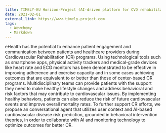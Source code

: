 ```yaml
---
title: TIMELY-EU Horizon-Project (AI-driven platform for CVD rehabilitation)
date: 2021-02-01
external_link: https://www.timely-project.com
tags:
  - Wowchemy
  - Markdown
---
```


eHealth has the potential to enhance patient engagement and communication between patients and healthcare providers during Cardiovascular Rehabilitation (CR) programs. Using technological tools such as smartphone apps, physical activity trackers and medical-grade devices like heart rate and ECG monitors has been demonstrated to be effective in improving adherence and exercise capacity and in some cases achieving outcomes that are equivalent to or better than those of center-based CR programs. Multidisciplinary teams can provide patients with the support they need to make healthy lifestyle changes and address behavioral and risk factors that may contribute to cardiovascular issues. By implementing healthy behaviors, patients can also reduce the risk of future cardiovascular events and improve overall mortality rates. To further support CR efforts, we propose an conversational agent that utilizes user context and AI-based cardiovascular disease risk prediction, grounded in behavioral intervention theories, in order to collaborate with AI and monitoring technology to optimize outcomes for better CR.
